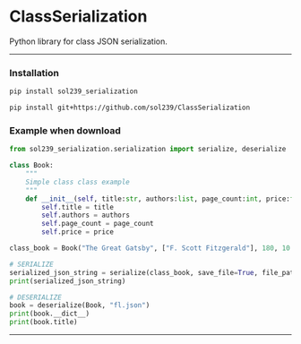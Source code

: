 # ClassSerialization

Python library for class JSON serialization.

---

### Installation

```bash
pip install sol239_serialization
```

```bash
pip install git+https://github.com/sol239/ClassSerialization
```

### Example when download

```python
from sol239_serialization.serialization import serialize, deserialize

class Book:
    """
    Simple class class example
    """
    def __init__(self, title:str, authors:list, page_count:int, price:float):
        self.title = title
        self.authors = authors
        self.page_count = page_count
        self.price = price

class_book = Book("The Great Gatsby", ["F. Scott Fitzgerald"], 180, 10.99)

# SERIALIZE
serialized_json_string = serialize(class_book, save_file=True, file_path="fl.json")
print(serialized_json_string)

# DESERIALIZE
book = deserialize(Book, "fl.json")
print(book.__dict__)
print(book.title)
```

---